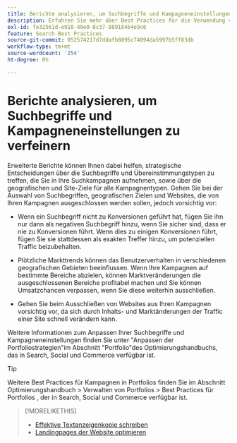 ```yaml
---
title: Berichte analysieren, um Suchbegriffe und Kampagneneinstellungen zu verfeinern
description: Erfahren Sie mehr über Best Practices für die Verwendung von Berichten zur Feinabstimmung Ihrer Suchbegriffe und Kampagneneinstellungen.
exl-id: fe32561d-e910-40e0-8c37-889184b4e9c6
feature: Search Best Practices
source-git-commit: 052574217d7ddafb8895c74094da5997b5ff83db
workflow-type: tm+mt
source-wordcount: '254'
ht-degree: 0%

---
```


# Berichte analysieren, um Suchbegriffe und Kampagneneinstellungen zu verfeinern

Erweiterte Berichte können Ihnen dabei helfen, strategische Entscheidungen über die Suchbegriffe und Übereinstimmungstypen zu treffen, die Sie in Ihre Suchkampagnen aufnehmen, sowie über die geografischen und Site-Ziele für alle Kampagnentypen. Gehen Sie bei der Auswahl von Suchbegriffen, geografischen Zielen und Websites, die von Ihren Kampagnen ausgeschlossen werden sollen, jedoch vorsichtig vor:

* Wenn ein Suchbegriff nicht zu Konversionen geführt hat, fügen Sie ihn nur dann als negativen Suchbegriff hinzu, wenn Sie sicher sind, dass er nie zu Konversionen führt. Wenn dies zu einigen Konversionen führt, fügen Sie sie stattdessen als exakten Treffer hinzu, um potenziellen Traffic beizubehalten.

* Plötzliche Markttrends können das Benutzerverhalten in verschiedenen geografischen Gebieten beeinflussen. Wenn Ihre Kampagnen auf bestimmte Bereiche abzielen, können Marktveränderungen die ausgeschlossenen Bereiche profitabel machen und Sie können Umsatzchancen verpassen, wenn Sie diese weiterhin ausschließen.

* Gehen Sie beim Ausschließen von Websites aus Ihren Kampagnen vorsichtig vor, da sich durch Inhalts- und Marktänderungen der Traffic einer Site schnell verändern kann.

Weitere Informationen zum Anpassen Ihrer Suchbegriffe und Kampagneneinstellungen finden Sie unter &quot;Anpassen der Portfoliostrategien&quot;im Abschnitt &quot;Portfolio&quot;des Optimierungshandbuchs, das in Search, Social und Commerce verfügbar ist.<!-- verify convention for referencing Optimization Guide here -->

>[!TIP]
>
>Weitere Best Practices für Kampagnen in Portfolios finden Sie im Abschnitt Optimierungshandbuch > Verwalten von Portfolios > Best Practices für Portfolios , der in Search, Social und Commerce verfügbar ist.<!-- verify convention for referencing Optimization Guide here -->

>[!MORELIKETHIS]
>
>* [Effektive Textanzeigenkopie schreiben](best-practices-write.md)
>* [Landingpages der Website optimieren](best-practices-optimize.md)
